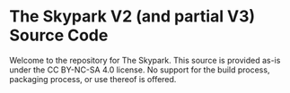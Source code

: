 # The Skypark V2 (and partial V3) Source Code
Welcome to the repository for The Skypark. This source is provided as-is under the CC BY-NC-SA 4.0 license. No support for the build process, packaging process, or use thereof is offered.
